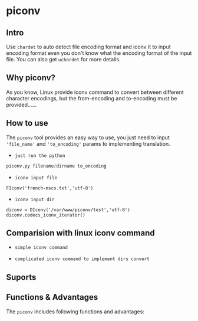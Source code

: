 piconv
======

## Intro
Use `chardet` to auto detect file encoding format and iconv it to input encoding format even you don't know what the encoding format of the input file. You can also get `uchardet` for more details.


## Why piconv?
As you know, Linux provide iconv command to convert between different character encodings, but the from-encoding and to-encoding must be provided......


## How to use
The `piconv` tool provides an easy way to use, you just need to input `'file_name'` and `'to_encoding'` params to implementing translation.

* `just run the python`
```python
piconv.py filename/dirname to_encoding
```

* `iconv input file`
```
FIconv('french-mscs.txt','utf-8')
```

* `iconv input dir`
```
diconv = DIconv('/var/www/piconv/test','utf-8')
diconv.codecs_iconv_iterator()
```

## Comparision with linux iconv command

* `simple iconv command`


* `complicated iconv command to implement dirs convert`


## Suports


## Functions & Advantages
The `piconv` includes following functions and advantages:



[^code]: chardet
[^code]: http://lxr.mozilla.org/seamonkey/source/extensions/universalchardet/
